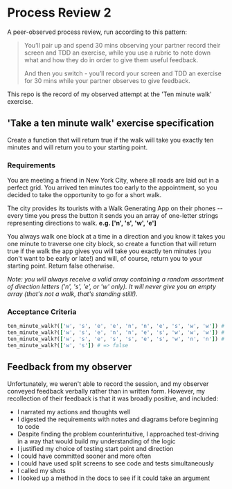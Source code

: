 # Process Review 2

A peer-observed process review, run according to this pattern:
>You’ll pair up and spend 30 mins observing your partner record their screen and TDD an exercise, while you use a rubric to note down what and how they do in order to give them useful feedback.
>
>And then you switch - you’ll record your screen and TDD an exercise for 30 mins while your partner observes to give feedback.

This repo is the record of my observed attempt at the 'Ten minute walk' exercise.

## 'Take a ten minute walk' exercise specification

Create a function that will return true if the walk will take you exactly ten minutes and will return you to your starting point.

### Requirements

You are meeting a friend in New York City, where all roads are laid out in a perfect grid. You arrived ten minutes too early to the appointment, so you decided to take the opportunity to go for a short walk.

The city provides its tourists with a Walk Generating App on their phones -- every time you press the button it sends you an array of one-letter strings representing directions to walk. **e.g. ['n', 's', 'w', 'e']**

You always walk one block at a time in a direction and you know it takes you one minute to traverse one city block, so create a function that will return true if the walk the app gives you will take you exactly ten minutes (you don't want to be early or late!) and will, of course, return you to your starting point. Return false otherwise.

_Note: you will always receive a valid array containing a random assortment of direction letters ('n', 's', 'e', or 'w' only). It will never give you an empty array (that's not a walk, that's standing still!)._

### Acceptance Criteria

```ruby
ten_minute_walk?(['w', 's', 'e', 'e', 'n', 'n', 'e', 's', 'w', 'w']) # => true
ten_minute_walk?(['w', 's', 'e', 'n', 'n', 'e', 's', 'w', 'w', 'w']) # => false
ten_minute_walk?(['w', 's', 'e', 's', 's', 'e', 's', 'w', 'n', 'n']) # => false
ten_minute_walk?(['w', 's']) # => false
```

## Feedback from my observer

Unfortunately, we weren't able to record the session, and my observer conveyed feedback verbally rather than in written form. However, my recollection of their feedback is that it was broadly positive, and included:

* I narrated my actions and thoughts well
* I digested the requirements with notes and diagrams before beginning to code
* Despite finding the problem counterintuitive, I approached test-driving in a way that would build my understanding of the logic
* I justified my choice of testing start point and direction
* I could have committed sooner and more often
* I could have used split screens to see code and tests simultaneously
* I called my shots
* I looked up a method in the docs to see if it could take an argument
